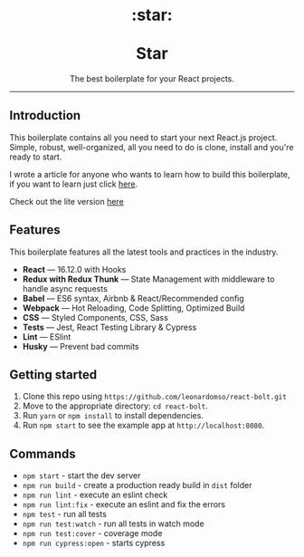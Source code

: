 
<h1 align="center">
<br>
  :star:
<br>
<br>
Star
</h1>

<p align="center">The best boilerplate for your React projects.</p>

<hr />

## Introduction

This boilerplate contains all you need to start your next React.js project. Simple, robust, well-organized, all you need to do is clone, install and you're ready to start.

I wrote a article for anyone who wants to learn how to build this boilerplate, if you want to learn just click [here](https://medium.freecodecamp.org/a-complete-react-boilerplate-tutorial-from-zero-to-hero-20023e086c4a).

Check out the lite version [here](https://github.com/dephraiim/react-bolt-lite)

## Features

This boilerplate features all the latest tools and practices in the industry.

- **React** — 16.12.0 with Hooks
- **Redux with Redux Thunk** — State Management with middleware to handle async requests
- **Babel** — ES6 syntax, Airbnb & React/Recommended config
- **Webpack**  — Hot Reloading, Code Splitting, Optimized Build
- **CSS** — Styled Components, CSS, Sass
- **Tests** — Jest, React Testing Library & Cypress
- **Lint** — ESlint
- **Husky** — Prevent bad commits

## Getting started

1. Clone this repo using `https://github.com/leonardomso/react-bolt.git`
2. Move to the appropriate directory: `cd react-bolt`.<br />
3. Run `yarn` or `npm install` to install dependencies.<br />
4. Run `npm start` to see the example app at `http://localhost:8080`.

## Commands

- `npm start` - start the dev server
- `npm run build` - create a production ready build in `dist` folder
- `npm run lint` - execute an eslint check
- `npm run lint:fix` - execute an eslint and fix the errors
- `npm test` - run all tests
- `npm run test:watch` - run all tests in watch mode
- `npm run test:cover` - coverage mode
- `npm run cypress:open` - starts cypress
